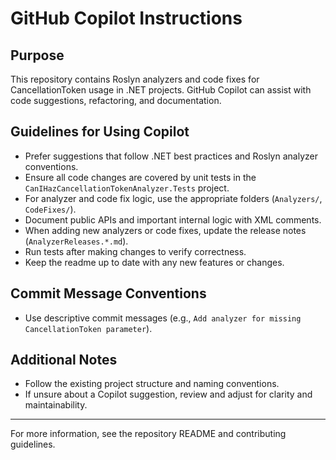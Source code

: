 ﻿# GitHub Copilot Instructions

## Purpose
This repository contains Roslyn analyzers and code fixes for CancellationToken usage in .NET projects. GitHub Copilot can assist with code suggestions, refactoring, and documentation.

## Guidelines for Using Copilot
- Prefer suggestions that follow .NET best practices and Roslyn analyzer conventions.
- Ensure all code changes are covered by unit tests in the `CanIHazCancellationTokenAnalyzer.Tests` project.
- For analyzer and code fix logic, use the appropriate folders (`Analyzers/`, `CodeFixes/`).
- Document public APIs and important internal logic with XML comments.
- When adding new analyzers or code fixes, update the release notes (`AnalyzerReleases.*.md`).
- Run tests after making changes to verify correctness.
- Keep the readme up to date with any new features or changes.

## Commit Message Conventions
- Use descriptive commit messages (e.g., `Add analyzer for missing CancellationToken parameter`).

## Additional Notes
- Follow the existing project structure and naming conventions.
- If unsure about a Copilot suggestion, review and adjust for clarity and maintainability.

---
For more information, see the repository README and contributing guidelines.
